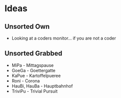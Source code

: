 # Ideas

## Unsorted Own
- Looking at a coders monitor... if you are not a coder

## Unsorted Grabbed
- MiPa - Mittagspause
- GoeGa - Goettergatte
- KaPue - Kartoffelpueree
- Roni - Corona
- HauBi, HauBa - Hauptbahnhof
- TriviPu - Trivial Pursuit
